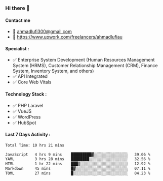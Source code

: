 ### Hi there 👋

#### Contact me 
- :email: ahmadlufi300@gmail.com
- 🔭 https://www.upwork.com/freelancers/ahmadlufiau

#### Specialist :
- ✅ Enterprise System Development (Human Resources Management System (HRMS), Customer Relationship Management (CRM), Finance System, Inventory System, and others)
- ✅ API Integrated
- ✅ Core Web Vitals

#### Technology Stack :

- ✅ PHP Laravel
- ✅ VueJS
- ✅ WordPress
- ✅ HubSpot

#### Last 7 Days Activity :
<!--START_SECTION:waka-->

```txt
Total Time: 10 hrs 21 mins

JavaScript   4 hrs 9 mins    █████████▓░░░░░░░░░░░░░░░   39.06 %
YAML         3 hrs 28 mins   ████████░░░░░░░░░░░░░░░░░   32.56 %
HTML         1 hr 22 mins    ███▒░░░░░░░░░░░░░░░░░░░░░   12.92 %
Markdown     45 mins         █▓░░░░░░░░░░░░░░░░░░░░░░░   07.11 %
TOML         27 mins         █░░░░░░░░░░░░░░░░░░░░░░░░   04.23 %
```

<!--END_SECTION:waka-->

<!--
**ahmadlufiau/ahmadlufiau** is a ✨ _special_ ✨ repository because its `README.md` (this file) appears on your GitHub profile.

Here are some ideas to get you started:

- 🔭 I’m currently working on ...
- 🌱 I’m currently learning ...
- 👯 I’m looking to collaborate on ...
- 🤔 I’m looking for help with ...
- 💬 Ask me about ...
- 📫 How to reach me: ...
- 😄 Pronouns: ...
- ⚡ Fun fact: ...
-->
